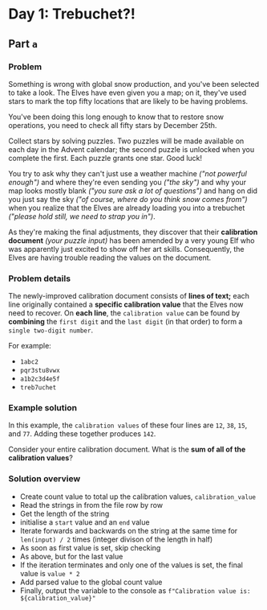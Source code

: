 # Day 1: Trebuchet?!

## Part `a`

### Problem

Something is wrong with global snow production, and you've been selected to take a look. The Elves have even given you a map; on it, they've used stars to mark the top fifty locations that are likely to be having problems.

You've been doing this long enough to know that to restore snow operations, you need to check all fifty stars by December 25th.

Collect stars by solving puzzles. Two puzzles will be made available on each day in the Advent calendar; the second puzzle is unlocked when you complete the first. Each puzzle grants one star. Good luck!

You try to ask why they can't just use a weather machine _("not powerful enough")_ and where they're even sending you _("the sky")_ and why your map looks mostly blank _("you sure ask a lot of questions")_ and hang on did you just say the sky _("of course, where do you think snow comes from")_ when you realize that the Elves are already loading you into a trebuchet _("please hold still, we need to strap you in")_.

As they're making the final adjustments, they discover that their **calibration document** _(your puzzle input)_ has been amended by a very young Elf who was apparently just excited to show off her art skills. Consequently, the Elves are having trouble reading the values on the document.

### Problem details
The newly-improved calibration document consists of **lines of text;** each line originally contained a **specific calibration value** that the Elves now need to recover. On **each line**, the `calibration value` can be found by **combining** the `first digit` and the `last digit` (in that order) to form a `single two-digit number`.

For example:

- `1abc2`
- `pqr3stu8vwx`
- `a1b2c3d4e5f`
- `treb7uchet`

### Example solution

In this example, the `calibration values` of these four lines are `12`, `38`, `15`, and `77`. Adding these together produces `142`.

Consider your entire calibration document. What is the **sum of all of the calibration values**?

### Solution overview

- Create count value to total up the calibration values, `calibration_value`
- Read the strings in from the file row by row
- Get the length of the string
- initialise a `start` value and an `end` value
- Iterate forwards and backwards on the string at the same time for `len(input) / 2` times (integer divison of the length in half)
- As soon as first value is set, skip checking
- As above, but for the last value
- If the iteration terminates and only one of the values is set, the final value is `value * 2`
- Add parsed value to the global count value
- Finally, output the variable to the console as `f"Calibration value is: ${calibration_value}"`